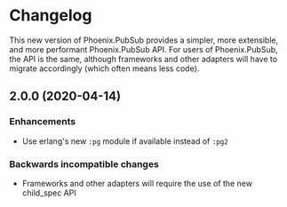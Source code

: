 # Changelog

This new version of Phoenix.PubSub provides a simpler, more extensible, and more performant Phoenix.PubSub API. For users of Phoenix.PubSub, the API is the same, although frameworks and other adapters will have to migrate accordingly (which often means less code).

## 2.0.0 (2020-04-14)

### Enhancements
  - Use erlang's new `:pg` module if available instead of `:pg2`

### Backwards incompatible changes
  - Frameworks and other adapters will require the use of the new child_spec API
